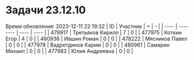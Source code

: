 # Задачи 23.12.10
Время обновления: 2023-12-11 22:19:32
| ID   | Участник | +    | -    |
| ---- | -------- | ---- | ---- |
| 479917 | Третьяков Кирилл | 7 | 0 |
| 477975 | Коткин Егор | 4 | 0 |
| 480936 | Ившин Роман | 0 | 0 |
| 478222 | Мясников Павел | 0 | 0 |
| 477978 | Вадретдинов Карим | 0 | 0 |
| 480961 | Самарин Михаил | 0 | 0 |
| 477982 | Юлия Андреевна | 0 | 0 |
